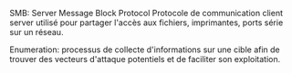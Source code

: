 
SMB: Server Message Block Protocol
Protocole de communication client server utilisé pour partager l'accès aux fichiers, imprimantes, ports série sur un réseau. 

Enumeration:
processus de collecte d'informations sur une cible afin de trouver des vecteurs d'attaque potentiels et de faciliter son exploitation. 